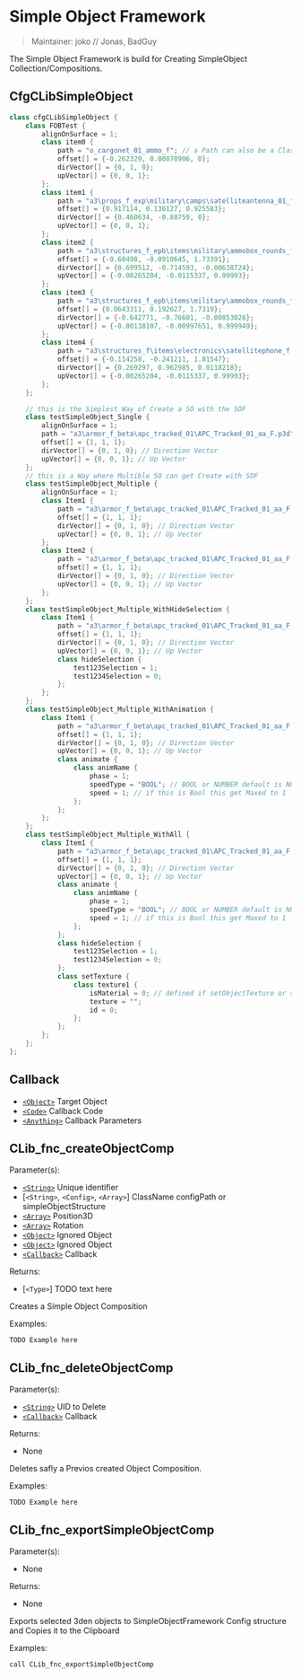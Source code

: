 # Simple Object Framework

> Maintainer: joko // Jonas, BadGuy

The Simple Object Framework is build for Creating SimpleObject Collection/Compositions.

## CfgCLibSimpleObject

```csharp
class cfgCLibSimpleObject {
    class FOBTest {
        alignOnSurface = 1;
        class item0 {
            path = "o_cargonet_01_ammo_f"; // a Path can also be a Classname of a Vehicle
            offset[] = {-0.262329, 0.00878906, 0};
            dirVector[] = {0, 1, 0};
            upVector[] = {0, 0, 1};
        };
        class item1 {
            path = "a3\props_f_exp\military\camps\satelliteantenna_01_f.p3d";
            offset[] = {0.917114, 0.130127, 0.925583};
            dirVector[] = {0.460634, -0.88759, 0};
            upVector[] = {0, 0, 1};
        };
        class item2 {
            path = "a3\structures_f_epb\items\military\ammobox_rounds_f.p3d";
            offset[] = {-0.60498, -0.0910645, 1.73391};
            dirVector[] = {0.699512, -0.714593, -0.00638724};
            upVector[] = {-0.00265204, -0.0115337, 0.99993};
        };
        class item3 {
            path = "a3\structures_f_epb\items\military\ammobox_rounds_f.p3d";
            offset[] = {0.0643311, 0.192627, 1.7319};
            dirVector[] = {-0.642771, -0.76601, -0.00853026};
            upVector[] = {-0.00138107, -0.00997651, 0.999949};
        };
        class item4 {
            path = "a3\structures_f\items\electronics\satellitephone_f.p3d";
            offset[] = {-0.114258, -0.241211, 1.81547};
            dirVector[] = {0.269297, 0.962985, 0.0118218};
            upVector[] = {-0.00265204, -0.0115337, 0.99993};
        };
    };

    // this is the Simplest Way of Create a SO with the SOF
    class testSimpleObject_Single {
        alignOnSurface = 1;
        path = "a3\armor_f_beta\apc_tracked_01\APC_Tracked_01_aa_F.p3d";
        offset[] = {1, 1, 1};
        dirVector[] = {0, 1, 0}; // Direction Vector
        upVector[] = {0, 0, 1}; // Up Vector
    };
    // this is a Way where Multible SO can get Create with SOF
    class testSimpleObject_Multiple {
        alignOnSurface = 1;
        class Item1 {
            path = "a3\armor_f_beta\apc_tracked_01\APC_Tracked_01_aa_F.p3d";
            offset[] = {1, 1, 1};
            dirVector[] = {0, 1, 0}; // Direction Vector
            upVector[] = {0, 0, 1}; // Up Vector
        };
        class Item2 {
            path = "a3\armor_f_beta\apc_tracked_01\APC_Tracked_01_aa_F.p3d";
            offset[] = {1, 1, 1};
            dirVector[] = {0, 1, 0}; // Direction Vector
            upVector[] = {0, 0, 1}; // Up Vector
        };
    };
    class testSimpleObject_Multiple_WithHideSelection {
        class Item1 {
            path = "a3\armor_f_beta\apc_tracked_01\APC_Tracked_01_aa_F.p3d";
            offset[] = {1, 1, 1};
            dirVector[] = {0, 1, 0}; // Direction Vector
            upVector[] = {0, 0, 1}; // Up Vector
            class hideSelection {
                test123Selection = 1;
                test1234Selection = 0;
            };
        };
    };
    class testSimpleObject_Multiple_WithAnimation {
        class Item1 {
            path = "a3\armor_f_beta\apc_tracked_01\APC_Tracked_01_aa_F.p3d";
            offset[] = {1, 1, 1};
            dirVector[] = {0, 1, 0}; // Direction Vector
            upVector[] = {0, 0, 1}; // Up Vector
            class animate {
                class animName {
                    phase = 1;
                    speedType = "BOOL"; // BOOL or NUMBER default is NUMBER
                    speed = 1; // if this is Bool this get Maxed to 1
                };
            };
        };
    };
    class testSimpleObject_Multiple_WithAll {
        class Item1 {
            path = "a3\armor_f_beta\apc_tracked_01\APC_Tracked_01_aa_F.p3d";
            offset[] = {1, 1, 1};
            dirVector[] = {0, 1, 0}; // Direction Vector
            upVector[] = {0, 0, 1}; // Up Vector
            class animate {
                class animName {
                    phase = 1;
                    speedType = "BOOL"; // BOOL or NUMBER default is NUMBER
                    speed = 1; // if this is Bool this get Maxed to 1
                };
            };
            class hideSelection {
                test123Selection = 1;
                test1234Selection = 0;
            };
            class setTexture {
                class texture1 {
                    isMaterial = 0; // defined if setObjectTexture or setObjectMaterial get used
                    texture = "";
                    id = 0;
                };
            };
        };
    };
};
```


## Callback
* [`<Object>`] Target Object
* [`<Code>`]  Callback Code
* [`<Anything>`]  Callback Parameters

## CLib_fnc_createObjectComp

Parameter(s):
* [`<String>`] Unique identifier
* [`<String>`, `<Config>`, `<Array>`] ClassName configPath or simpleObjectStructure
* [`<Array>`] Position3D
* [`<Array>`] Rotation
* [`<Object>`] Ignored Object
* [`<Object>`] Ignored Object
* [`<Callback>`] Callback

Returns:
* [`<Type>`] TODO text here

Creates a Simple Object Composition

Examples:

```sqf
TODO Example here
```

## CLib_fnc_deleteObjectComp

Parameter(s):
* [`<String>`] UID to Delete
* [`<Callback>`] Callback

Returns:
* None

Deletes safly a Previos created Object Composition.

Examples:

```sqf
TODO Example here
```

## CLib_fnc_exportSimpleObjectComp

Parameter(s):
* None

Returns:
* None

Exports selected 3den objects to SimpleObjectFramework Config structure and Copies it to the Clipboard

Examples:

```sqf
call CLib_fnc_exportSimpleObjectComp
```

[`<Callback>`]: #Callback

[`<Control>`]: https://community.bistudio.com/wiki/Control
[`<Anything>`]: https://community.bistudio.com/wiki/Anything
[`<Config>`]: https://community.bistudio.com/wiki/Config
[`<Object>`]: https://community.bistudio.com/wiki/Object
[`<String>`]: https://community.bistudio.com/wiki/String
[`<Number>`]: https://community.bistudio.com/wiki/Number
[`<Array>`]: https://community.bistudio.com/wiki/Array
[`<Position>`]: https://community.bistudio.com/wiki/Position
[`<Color>`]: https://community.bistudio.com/wiki/Color
[`<Boolean>`]: https://community.bistudio.com/wiki/Boolean
[`<Code>`]: https://community.bistudio.com/wiki/Code
[`<Group>`]: https://community.bistudio.com/wiki/Group
[`<Location>`]: https://community.bistudio.com/wiki/Location
[`<Structured Text>`]: https://community.bistudio.com/wiki/Structured_Text
[`<Waypoint>`]: https://community.bistudio.com/wiki/Waypoint
[`<Task>`]: https://community.bistudio.com/wiki/Task